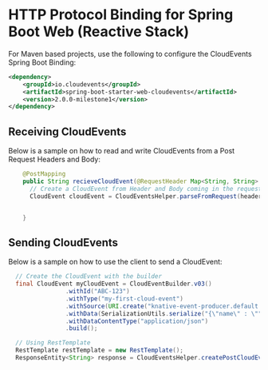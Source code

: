 # HTTP Protocol Binding for Spring Boot Web (Reactive Stack)

For Maven based projects, use the following to configure the CloudEvents Spring Boot Binding:

```xml
<dependency>
    <groupId>io.cloudevents</groupId>
    <artifactId>spring-boot-starter-web-cloudevents</artifactId>
    <version>2.0.0-milestone1</version>
</dependency>
```

## Receiving CloudEvents
Below is a sample on how to read and write CloudEvents from a Post Request Headers and Body:

```java
    @PostMapping
    public String recieveCloudEvent(@RequestHeader Map<String, String> headers, @RequestBody Object body) {
      // Create a CloudEvent from Header and Body coming in the request
      CloudEvent cloudEvent = CloudEventsHelper.parseFromRequest(headers, body);


    }
```


## Sending CloudEvents


Below is a sample on how to use the client to send a CloudEvent:

```java
  // Create the CloudEvent with the builder
  final CloudEvent myCloudEvent = CloudEventBuilder.v03()
                .withId("ABC-123")
                .withType("my-first-cloud-event")
                .withSource(URI.create("knative-event-producer.default.svc.cluster.local"))
                .withData(SerializationUtils.serialize("{\"name\" : \"" + name + "-" + UUID.randomUUID().toString() + "\" }"))
                .withDataContentType("application/json")
                .build();

  // Using RestTemplate
  RestTemplate restTemplate = new RestTemplate();
  ResponseEntity<String> response = CloudEventsHelper.createPostCloudEvent(restemplate, <HOST>, cloudEvent);

```
